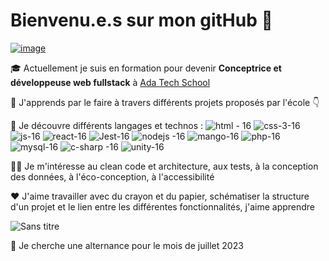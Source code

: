 # Bienvenu.e.s sur mon gitHub 👋
<a href="https://www.linkedin.com/in/heleneveber">![image](https://user-images.githubusercontent.com/114992758/228538833-51f03856-8e2b-48c7-8eae-2c71abca92aa.png)</a>

🎓 Actuellement je suis en formation pour devenir **Conceptrice et développeuse web fullstack** à [Ada Tech School](https://adatechschool.fr)

🌱 J'apprends par le faire à travers différents projets proposés par l'école 👇

🔭 Je découvre différents langages et technos : 
![html - 16](https://user-images.githubusercontent.com/114992758/228484737-2cdefc30-d706-45a5-866f-d4139e7cf06c.png) ![css-3-16](https://user-images.githubusercontent.com/114992758/228485080-23cb4684-332b-481f-a266-2d643ad3a687.png) ![js-16](https://user-images.githubusercontent.com/114992758/228485461-334b419e-4949-4cc2-a785-1d02edcd18e2.png) ![react-16](https://user-images.githubusercontent.com/114992758/228485723-ffe8ef84-67dd-4e0a-9a6e-2834a4080fdc.png) ![Jest-16](https://user-images.githubusercontent.com/114992758/228486397-f2a16a65-f44c-4fc2-b810-14c360f3f7a9.png) ![nodejs -16](https://user-images.githubusercontent.com/114992758/228486678-ee536926-1d98-439b-b43b-ba648c03e808.png) ![mango-16](https://user-images.githubusercontent.com/114992758/228487052-dd55fe54-dea0-439b-9474-12e6883c1f79.jpg) ![php-16](https://user-images.githubusercontent.com/114992758/228487599-01d55107-841e-47ba-ba77-134725de6af7.png) ![mysql-16](https://user-images.githubusercontent.com/114992758/228487983-392a8164-fd53-40f5-b531-1016e5f844a5.png) ![c-sharp -16](https://user-images.githubusercontent.com/114992758/228488561-72a82caf-d6fd-4e65-8ff9-4a9e8392a2db.png) ![unity-16](https://user-images.githubusercontent.com/114992758/228488588-0e94fd83-54c0-44a1-b5d7-344a6cacf54b.png)

🕵️‍♀️ Je m'intéresse au clean code et architecture, aux tests, à la conception des données, à l'éco-conception, à l'accessibilité

❤️ J'aime travailler avec du crayon et du papier, schématiser la structure d'un projet et le lien entre les différentes fonctionnalités, j'aime apprendre


![Sans titre](https://user-images.githubusercontent.com/114992758/228493359-ecbce70c-1c2f-482c-a56d-4595bbd3875e.jpg)


👯 Je cherche une alternance pour le mois de juillet 2023









<!--
**HeleneVeber/HeleneVeber** is a ✨ _special_ ✨ repository because its `README.md` (this file) appears on your GitHub profile.

Here are some ideas to get you started:

- 🔭 I’m currently working on ...
- 🌱 I’m currently learning ...
- 👯 I’m looking to collaborate on ... 
- 🤔 I’m looking for help with ...
- 💬 Ask me about ...
- 📫 How to reach me: ...
- 😄 Pronouns: ...
- ⚡ Fun fact: ...
-->
